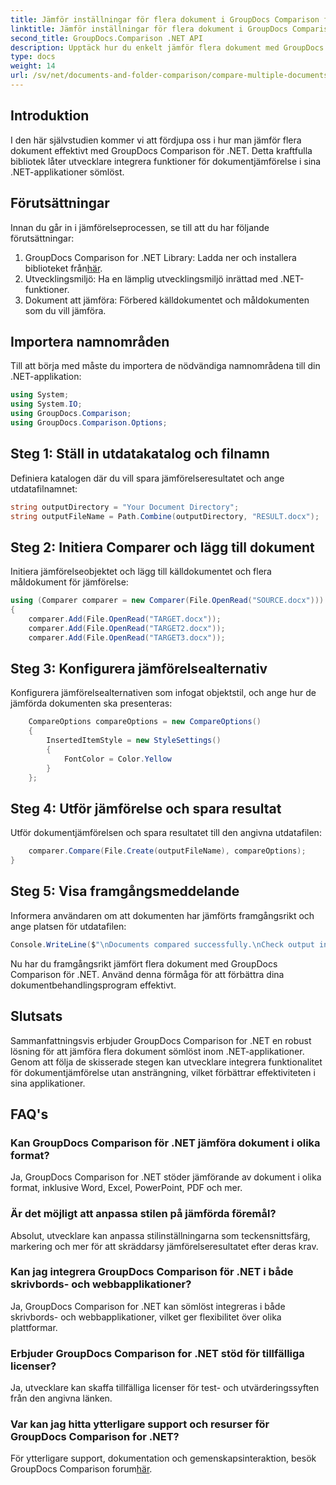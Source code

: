 ```yaml
---
title: Jämför inställningar för flera dokument i GroupDocs Comparison för .NET
linktitle: Jämför inställningar för flera dokument i GroupDocs Comparison för .NET
second_title: GroupDocs.Comparison .NET API
description: Upptäck hur du enkelt jämför flera dokument med GroupDocs Comparison för .NET. Följ vår steg-för-steg-guide för sömlös dokumentbehandling.
type: docs
weight: 14
url: /sv/net/documents-and-folder-comparison/compare-multiple-documents-settings-dotnet/
---
```

## Introduktion
I den här självstudien kommer vi att fördjupa oss i hur man jämför flera dokument effektivt med GroupDocs Comparison för .NET. Detta kraftfulla bibliotek låter utvecklare integrera funktioner för dokumentjämförelse i sina .NET-applikationer sömlöst.
## Förutsättningar
Innan du går in i jämförelseprocessen, se till att du har följande förutsättningar:
1.  GroupDocs Comparison for .NET Library: Ladda ner och installera biblioteket från[här](https://releases.groupdocs.com/comparison/net/).
2. Utvecklingsmiljö: Ha en lämplig utvecklingsmiljö inrättad med .NET-funktioner.
3. Dokument att jämföra: Förbered källdokumentet och måldokumenten som du vill jämföra.

## Importera namnområden
Till att börja med måste du importera de nödvändiga namnområdena till din .NET-applikation:
```csharp
using System;
using System.IO;
using GroupDocs.Comparison;
using GroupDocs.Comparison.Options;
```
## Steg 1: Ställ in utdatakatalog och filnamn
Definiera katalogen där du vill spara jämförelseresultatet och ange utdatafilnamnet:
```csharp
string outputDirectory = "Your Document Directory";
string outputFileName = Path.Combine(outputDirectory, "RESULT.docx");
```
## Steg 2: Initiera Comparer och lägg till dokument
Initiera jämförelseobjektet och lägg till källdokumentet och flera måldokument för jämförelse:
```csharp
using (Comparer comparer = new Comparer(File.OpenRead("SOURCE.docx")))
{
    comparer.Add(File.OpenRead("TARGET.docx"));
    comparer.Add(File.OpenRead("TARGET2.docx"));
    comparer.Add(File.OpenRead("TARGET3.docx"));
```
## Steg 3: Konfigurera jämförelsealternativ
Konfigurera jämförelsealternativen som infogat objektstil, och ange hur de jämförda dokumenten ska presenteras:
```csharp
    CompareOptions compareOptions = new CompareOptions()
    {
        InsertedItemStyle = new StyleSettings()
        {
            FontColor = Color.Yellow
        }
    };
```
## Steg 4: Utför jämförelse och spara resultat
Utför dokumentjämförelsen och spara resultatet till den angivna utdatafilen:
```csharp
    comparer.Compare(File.Create(outputFileName), compareOptions);
}
```
## Steg 5: Visa framgångsmeddelande
Informera användaren om att dokumenten har jämförts framgångsrikt och ange platsen för utdatafilen:
```csharp
Console.WriteLine($"\nDocuments compared successfully.\nCheck output in {outputDirectory}.");
```
Nu har du framgångsrikt jämfört flera dokument med GroupDocs Comparison för .NET. Använd denna förmåga för att förbättra dina dokumentbehandlingsprogram effektivt.

## Slutsats
Sammanfattningsvis erbjuder GroupDocs Comparison for .NET en robust lösning för att jämföra flera dokument sömlöst inom .NET-applikationer. Genom att följa de skisserade stegen kan utvecklare integrera funktionalitet för dokumentjämförelse utan ansträngning, vilket förbättrar effektiviteten i sina applikationer.
## FAQ's
### Kan GroupDocs Comparison för .NET jämföra dokument i olika format?
Ja, GroupDocs Comparison for .NET stöder jämförande av dokument i olika format, inklusive Word, Excel, PowerPoint, PDF och mer.
### Är det möjligt att anpassa stilen på jämförda föremål?
Absolut, utvecklare kan anpassa stilinställningarna som teckensnittsfärg, markering och mer för att skräddarsy jämförelseresultatet efter deras krav.
### Kan jag integrera GroupDocs Comparison för .NET i både skrivbords- och webbapplikationer?
Ja, GroupDocs Comparison for .NET kan sömlöst integreras i både skrivbords- och webbapplikationer, vilket ger flexibilitet över olika plattformar.
### Erbjuder GroupDocs Comparison for .NET stöd för tillfälliga licenser?
Ja, utvecklare kan skaffa tillfälliga licenser för test- och utvärderingssyften från den angivna länken.
### Var kan jag hitta ytterligare support och resurser för GroupDocs Comparison for .NET?
 För ytterligare support, dokumentation och gemenskapsinteraktion, besök GroupDocs Comparison forum[här](https://forum.groupdocs.com/c/comparison/12).
